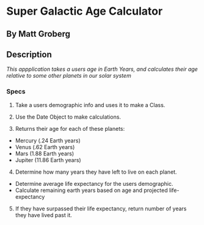 # Super Galactic Age Calculator
## By Matt Groberg

## Description
_This appplication takes a users age in Earth Years, and calculates their age relative to some other planets in our solar system_

### Specs

1. Take a users demographic info and uses it to make a Class.

2. Use the Date Object to make calculations.

3. Returns their age for each of these planets:
* Mercury (.24 Earth years)
* Venus (.62 Earth years)
* Mars (1.88 Earth years)
* Jupiter (11.86 Earth years)

4. Determine how many years they have left to live on each planet.
* Determine average life expectancy for the users demographic.
* Calculate remaining earth years based on age and projected life-expectancy

5. If they have surpassed their life expectancy, return number of years they have lived past it.
